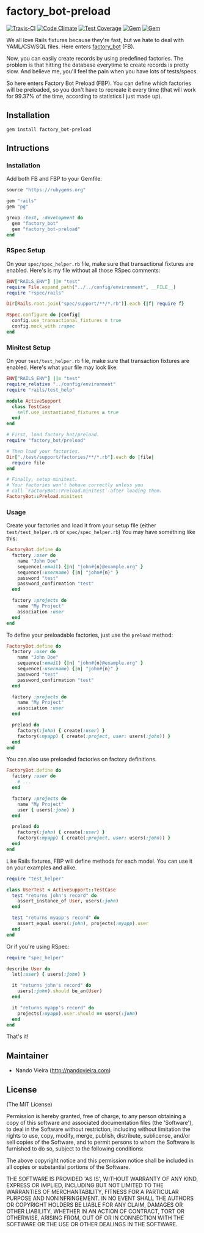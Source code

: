 # factory_bot-preload

[![Travis-CI](https://travis-ci.org/fnando/factory_bot-preload.svg)](https://travis-ci.org/fnando/factory_bot-preload)
[![Code Climate](https://codeclimate.com/github/fnando/factory_bot-preload/badges/gpa.svg)](https://codeclimate.com/github/fnando/factory_bot-preload)
[![Test Coverage](https://codeclimate.com/github/fnando/factory_bot-preload/badges/coverage.svg)](https://codeclimate.com/github/fnando/factory_bot-preload/coverage)
[![Gem](https://img.shields.io/gem/v/factory_bot-preload.svg)](https://rubygems.org/gems/factory_bot-preload)
[![Gem](https://img.shields.io/gem/dt/factory_bot-preload.svg)](https://rubygems.org/gems/factory_bot-preload)

We all love Rails fixtures because they're fast, but we hate to deal with YAML/CSV/SQL files. Here enters [factory_bot](https://rubygems.org/gems/factory_bot) (FB).

Now, you can easily create records by using predefined factories. The problem is that hitting the database everytime to create records is pretty slow. And believe me, you'll feel the pain when you have lots of tests/specs.

So here enters Factory Bot Preload (FBP). You can define which factories will be preloaded, so you don't have to recreate it every time (that will work for 99.37% of the time, according to statistics I just made up).

## Installation

    gem install factory_bot-preload

## Intructions

### Installation

Add both FB and FBP to your Gemfile:

```ruby
source "https://rubygems.org"

gem "rails"
gem "pg"

group :test, :development do
  gem "factory_bot"
  gem "factory_bot-preload"
end
```

### RSpec Setup

On your `spec/spec_helper.rb` file, make sure that transactional fixtures are enabled. Here's is my file without all those RSpec comments:

```ruby
ENV["RAILS_ENV"] ||= "test"
require File.expand_path("../../config/environment", __FILE__)
require "rspec/rails"

Dir[Rails.root.join("spec/support/**/*.rb")].each {|f| require f}

RSpec.configure do |config|
  config.use_transactional_fixtures = true
  config.mock_with :rspec
end
```

### Minitest Setup

On your `test/test_helper.rb` file, make sure that transaction fixtures are enabled. Here's what your file may look like:

```ruby
ENV["RAILS_ENV"] ||= "test"
require_relative "../config/environment"
require "rails/test_help"

module ActiveSupport
  class TestCase
    self.use_instantiated_fixtures = true
  end
end

# First, load factory_bot/preload.
require "factory_bot/preload"

# Then load your factories.
Dir["./test/support/factories/**/*.rb"].each do |file|
  require file
end

# Finally, setup minitest.
# Your factories won't behave correctly unless you
# call `FactoryBot::Preload.minitest` after loading them.
FactoryBot::Preload.minitest
```

### Usage

Create your factories and load it from your setup file (either `test/test_helper.rb` or `spec/spec_helper.rb`) You may have something like this:

```ruby
FactoryBot.define do
  factory :user do
    name "John Doe"
    sequence(:email) {|n| "john#{n}@example.org" }
    sequence(:username) {|n| "john#{n}" }
    password "test"
    password_confirmation "test"
  end

  factory :projects do
    name "My Project"
    association :user
  end
end
```

To define your preloadable factories, just use the `preload` method:

```ruby
FactoryBot.define do
  factory :user do
    name "John Doe"
    sequence(:email) {|n| "john#{n}@example.org" }
    sequence(:username) {|n| "john#{n}" }
    password "test"
    password_confirmation "test"
  end

  factory :projects do
    name "My Project"
    association :user
  end

  preload do
    factory(:john) { create(:user) }
    factory(:myapp) { create(:project, user: users(:john)) }
  end
end
```

You can also use preloaded factories on factory definitions.

```ruby
FactoryBot.define do
  factory :user do
    # ...
  end

  factory :projects do
    name "My Project"
    user { users(:john) }
  end

  preload do
    factory(:john) { create(:user) }
    factory(:myapp) { create(:project, user: users(:john)) }
  end
end
```

Like Rails fixtures, FBP will define methods for each model. You can use it on your examples and alike.

```ruby
require "test_helper"

class UserTest < ActiveSupport::TestCase
  test "returns john's record" do
    assert_instance_of User, users(:john)
  end

  test "returns myapp's record" do
    assert_equal users(:john), projects(:myapp).user
  end
end
```

Or if you're using RSpec:

```ruby
require "spec_helper"

describe User do
  let(:user) { users(:john) }

  it "returns john's record" do
    users(:john).should be_an(User)
  end

  it "returns myapp's record" do
    projects(:myapp).user.should == users(:john)
  end
end
```

That's it!

## Maintainer

* Nando Vieira (http://nandovieira.com)

## License

(The MIT License)

Permission is hereby granted, free of charge, to any person obtaining
a copy of this software and associated documentation files (the
'Software'), to deal in the Software without restriction, including
without limitation the rights to use, copy, modify, merge, publish,
distribute, sublicense, and/or sell copies of the Software, and to
permit persons to whom the Software is furnished to do so, subject to
the following conditions:

The above copyright notice and this permission notice shall be
included in all copies or substantial portions of the Software.

THE SOFTWARE IS PROVIDED 'AS IS', WITHOUT WARRANTY OF ANY KIND,
EXPRESS OR IMPLIED, INCLUDING BUT NOT LIMITED TO THE WARRANTIES OF
MERCHANTABILITY, FITNESS FOR A PARTICULAR PURPOSE AND NONINFRINGEMENT.
IN NO EVENT SHALL THE AUTHORS OR COPYRIGHT HOLDERS BE LIABLE FOR ANY
CLAIM, DAMAGES OR OTHER LIABILITY, WHETHER IN AN ACTION OF CONTRACT,
TORT OR OTHERWISE, ARISING FROM, OUT OF OR IN CONNECTION WITH THE
SOFTWARE OR THE USE OR OTHER DEALINGS IN THE SOFTWARE.
